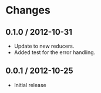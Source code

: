 # Changes

## 0.1.0 / 2012-10-31

  - Update to new reducers.
  - Added test for the error handling.

## 0.0.1 / 2012-10-25

  - Initial release
